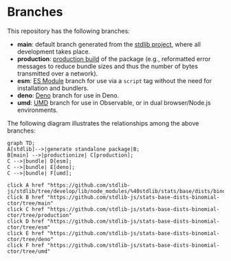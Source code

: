 <!--

@license Apache-2.0

Copyright (c) 2022 The Stdlib Authors.

Licensed under the Apache License, Version 2.0 (the "License");
you may not use this file except in compliance with the License.
You may obtain a copy of the License at

    http://www.apache.org/licenses/LICENSE-2.0

Unless required by applicable law or agreed to in writing, software
distributed under the License is distributed on an "AS IS" BASIS,
WITHOUT WARRANTIES OR CONDITIONS OF ANY KIND, either express or implied.
See the License for the specific language governing permissions and
limitations under the License.

-->

# Branches

This repository has the following branches:

-   **main**: default branch generated from the [stdlib project][stdlib-url], where all development takes place.
-   **production**: [production build][production-url] of the package (e.g., reformatted error messages to reduce bundle sizes and thus the number of bytes transmitted over a network).
-   **esm**: [ES Module][esm-url] branch for use via a `script` tag without the need for installation and bundlers.
-   **deno**: [Deno][deno-url] branch for use in Deno.
-   **umd**: [UMD][umd-url] branch for use in Observable, or in dual browser/Node.js environments.

The following diagram illustrates the relationships among the above branches:

```mermaid
graph TD;
A[stdlib]-->|generate standalone package|B;
B[main] -->|productionize| C[production];
C -->|bundle| D[esm];
C -->|bundle| E[deno];
C -->|bundle| F[umd];

click A href "https://github.com/stdlib-js/stdlib/tree/develop/lib/node_modules/%40stdlib/stats/base/dists/binomial/ctor"
click B href "https://github.com/stdlib-js/stats-base-dists-binomial-ctor/tree/main"
click C href "https://github.com/stdlib-js/stats-base-dists-binomial-ctor/tree/production"
click D href "https://github.com/stdlib-js/stats-base-dists-binomial-ctor/tree/esm"
click E href "https://github.com/stdlib-js/stats-base-dists-binomial-ctor/tree/deno"
click F href "https://github.com/stdlib-js/stats-base-dists-binomial-ctor/tree/umd"
```

[stdlib-url]: https://github.com/stdlib-js/stdlib/tree/develop/lib/node_modules/%40stdlib/stats/base/dists/binomial/ctor
[production-url]: https://github.com/stdlib-js/stats-base-dists-binomial-ctor/tree/production
[deno-url]: https://github.com/stdlib-js/stats-base-dists-binomial-ctor/tree/deno
[umd-url]: https://github.com/stdlib-js/stats-base-dists-binomial-ctor/tree/umd
[esm-url]: https://github.com/stdlib-js/stats-base-dists-binomial-ctor/tree/esm